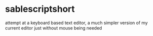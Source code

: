 # sablescriptshort
attempt at a keyboard based text editor, a much simpler version of my current editor just without mouse being needed 
